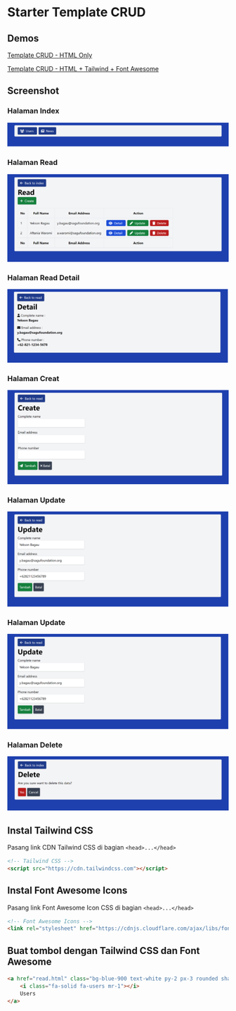 # Starter Template CRUD

## Demos

[Template CRUD - HTML Only](https://janzenfaidiban.github.io/starter-template-crud/template-crud/)

[Template CRUD - HTML + Tailwind + Font Awesome](https://janzenfaidiban.github.io/starter-template-crud/template-crud-tailwind/)

## Screenshot

### Halaman Index

<img src="https://github.com/janzenfaidiban/starter-template-crud/blob/main/_screenshot/screenshot-index.png?raw=true">

### Halaman Read

<img src="https://github.com/janzenfaidiban/starter-template-crud/blob/main/_screenshot/screenshot-read.png?raw=true">

### Halaman Read Detail

<img src="https://github.com/janzenfaidiban/starter-template-crud/blob/main/_screenshot/screenshot-detail.png?raw=true">

### Halaman Creat

<img src="https://github.com/janzenfaidiban/starter-template-crud/blob/main/_screenshot/screenshot-create.png?raw=true">

### Halaman Update

<img src="https://github.com/janzenfaidiban/starter-template-crud/blob/main/_screenshot/screenshot-update.png?raw=true">

### Halaman Update

<img src="https://github.com/janzenfaidiban/starter-template-crud/blob/main/_screenshot/screenshot-update.png?raw=true">

### Halaman Delete

<img src="https://github.com/janzenfaidiban/starter-template-crud/blob/main/_screenshot/screenshot-delete.png?raw=true">

## Instal Tailwind CSS

Pasang link CDN Tailwind CSS di bagian ```<head>...</head>```

```html
<!-- Tailwind CSS -->
<script src="https://cdn.tailwindcss.com"></script>
```

## Instal Font Awesome Icons

Pasang link Font Awesome Icon CSS di bagian ```<head>...</head>```

```html
<!-- Font Awesome Icons -->
<link rel="stylesheet" href="https://cdnjs.cloudflare.com/ajax/libs/font-awesome/6.1.2/css/all.min.css" integrity="sha512-1sCRPdkRXhBV2PBLUdRb4tMg1w2YPf37qatUFeS7zlBy7jJI8Lf4VHwWfZZfpXtYSLy85pkm9GaYVYMfw5BC1A==" crossorigin="anonymous" referrerpolicy="no-referrer" />
```

## Buat tombol dengan Tailwind CSS dan Font Awesome

```html
<a href="read.html" class="bg-blue-900 text-white py-2 px-3 rounded shadow mr-2">
    <i class="fa-solid fa-users mr-1"></i>
    Users
</a>
```